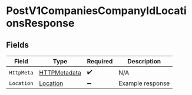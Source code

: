# PostV1CompaniesCompanyIdLocationsResponse


## Fields

| Field                                                   | Type                                                    | Required                                                | Description                                             |
| ------------------------------------------------------- | ------------------------------------------------------- | ------------------------------------------------------- | ------------------------------------------------------- |
| `HttpMeta`                                              | [HTTPMetadata](../../Models/Components/HTTPMetadata.md) | :heavy_check_mark:                                      | N/A                                                     |
| `Location`                                              | [Location](../../Models/Components/Location.md)         | :heavy_minus_sign:                                      | Example response                                        |